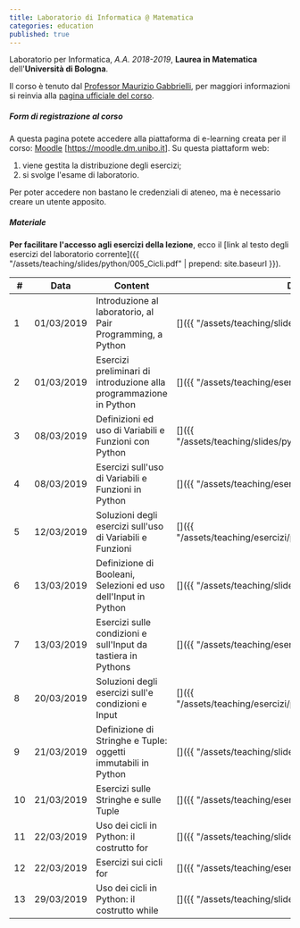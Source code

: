 ```yaml
---
title: Laboratorio di Informatica @ Matematica
categories: education
published: true
---
```


Laboratorio per Informatica, _A.A. 2018-2019_, **Laurea in Matematica** dell'**Università di Bologna**.

Il corso è tenuto dal [Professor Maurizio
Gabbrielli](http://cs.unibo.it/~gabbri), per maggiori informazioni si reinvia
alla [pagina ufficiale del
corso](https://www.unibo.it/it/didattica/insegnamenti/insegnamento/2018/323868).

##### Form di registrazione al corso

A questa pagina potete accedere alla piattaforma di e-learning creata per il corso:
[Moodle](https://moodle.dm.unibo.it) [<https://moodle.dm.unibo.it>].
Su questa piattaform web:
1. viene gestita la distribuzione degli esercizi;
2. si svolge l'esame di laboratorio.

Per poter accedere non bastano le credenziali di ateneo, ma è necessario creare
un utente apposito.

##### Materiale

**Per facilitare l'accesso agli esercizi della lezione**, ecco il
[link al testo degli esercizi del laboratorio corrente]({{ "/assets/teaching/slides/python/005_Cicli.pdf" | prepend: site.baseurl }}).

| #   | Data       | Content                                                            | Download                                                                                                                          |
| --- | ---------- | ------------------------------------------------------------------ | --------------------------------------------------------------------------------------------------------------------------------- |
| 1   | 01/03/2019 | Introduzione al laboratorio, al Pair Programming, a Python         | [<i class="fas fa-file-pdf" title="PDF"></i>]({{ "/assets/teaching/slides/python/001_Introduzioni.pdf" | prepend: site.baseurl }}) |
| 2   | 01/03/2019 | Esercizi preliminari di introduzione alla programmazione in Python | [<i class="fas fa-file-archive" title="ZIP"></i>]({{ "/assets/teaching/esercizi/python/001_Esercizi.zip" | prepend: site.baseurl }}) |
| 3   | 08/03/2019 | Definizioni ed uso di Variabili e Funzioni con Python              | [<i class="fas fa-file-pdf" title="PDF"></i>]({{ "/assets/teaching/slides/python/002_Definizioni_Base.pdf" | prepend: site.baseurl }}) |
| 4   | 08/03/2019 | Esercizi sull'uso di Variabili e Funzioni in Python                | [<i class="fas fa-file-archive" title="ZIP"></i>]({{ "/assets/teaching/esercizi/python/002_Esercizi.zip" | prepend: site.baseurl }}) |
| 5   | 12/03/2019 | Soluzioni degli esercizi sull'uso di Variabili e Funzioni          | [<i class="fas fa-file-archive" title="ZIP"></i>]({{ "/assets/teaching/esercizi/python/soluzioni/002_Soluzioni.zip" | prepend: site.baseurl }}) |
| 6   | 13/03/2019 | Definizione di Booleani, Selezioni ed uso dell'Input in Python     | [<i class="fas fa-file-pdf" title="PDF"></i>]({{ "/assets/teaching/slides/python/003_Condizioni.pdf" | prepend: site.baseurl }}) |
| 7   | 13/03/2019 | Esercizi sulle condizioni e sull'Input da tastiera in Pythons      | [<i class="fas fa-file-archive" title="ZIP"></i>]({{ "/assets/teaching/esercizi/python/003_Esercizi.zip" | prepend: site.baseurl }}) |
| 8   | 20/03/2019 | Soluzioni degli esercizi sull'e condizioni e Input                 | [<i class="fas fa-file-archive" title="ZIP"></i>]({{ "/assets/teaching/esercizi/python/soluzioni/003_Soluzioni.zip" | prepend: site.baseurl }}) |
| 9   | 21/03/2019 | Definizione di Stringhe e Tuple: oggetti immutabili in Python      | [<i class="fas fa-file-pdf" title="PDF"></i>]({{ "/assets/teaching/slides/python/004_Stringhe_Tuple.pdf" | prepend: site.baseurl }}) |
| 10  | 21/03/2019 | Esercizi sulle Stringhe e sulle Tuple                              | [<i class="fas fa-file-archive" title="ZIP"></i>]({{ "/assets/teaching/esercizi/python/004_Esercizi.zip" | prepend: site.baseurl }}) |
| 11  | 22/03/2019 | Uso dei cicli in Python: il costrutto for                          | [<i class="fas fa-file-pdf" title="PDF"></i>]({{ "/assets/teaching/slides/python/005_Cicli.pdf" | prepend: site.baseurl }}) |
| 12  | 22/03/2019 | Esercizi sui cicli for                                             | [<i class="fas fa-file-archive" title="ZIP"></i>]({{ "/assets/teaching/esercizi/python/005_Esercizi.zip" | prepend: site.baseurl }}) |
| 13  | 29/03/2019 | Uso dei cicli in Python: il costrutto while                        | [<i class="fas fa-file-pdf" title="PDF"></i>]({{ "/assets/teaching/slides/python/006_While.pdf" | prepend: site.baseurl }}) |
